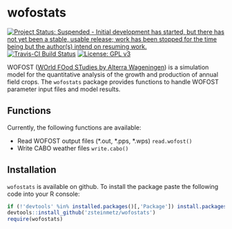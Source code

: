 wofostats
=========
[![Project Status: Suspended - Initial development has started, but there has not yet been a stable, usable release; work has been stopped for the time being but the author(s) intend on resuming work.](http://www.repostatus.org/badges/latest/suspended.svg)](http://www.repostatus.org/#suspended)
[![Travis-CI Build Status](https://travis-ci.org/zsteinmetz/wofostats.svg?branch=master)](https://travis-ci.org/zsteinmetz/wofostats)
[![License: GPL v3](https://img.shields.io/badge/License-GPL%20v3-blue.svg)](http://www.gnu.org/licenses/gpl-3.0)

WOFOST ([WOrld FOod STudies by Alterra Wageningen](http://www.wageningenur.nl/en/Expertise-Services/Research-Institutes/alterra/Facilities-Products/Software-and-models/WOFOST.htm)) is a simulation model for the quantitative analysis of the growth and production of annual field crops. The `wofostats` package provides functions to handle WOFOST parameter input files and model results.

## Functions
Currently, the following functions are available:

* Read WOFOST output files (\*.out, \*.pps, \*.wps) `read.wofost()`
* Write CABO weather files `write.cabo()`

## Installation
`wofostats` is available on github. To install the package paste the following code into your R console:

```r
if (!'devtools' %in% installed.packages()[,'Package']) install.packages('devtools')
devtools::install_github('zsteinmetz/wofostats')
require(wofostats)
```
